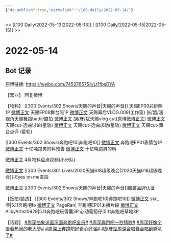 ```yaml
---
{"dg-publish":true,"permalink":"/100-daily/2022-05-14/"}
---
```



<< [[100 Daily/2022-05-13\|2022-05-13]] | [[100 Daily/2022-05-15\|2022-05-15]] >>

# 2022-05-14

## Bot 记录

原博链接: https://weibo.com/7452765754/Lt1fbsDYA

【营业】
回复微博[](https://m.weibo.cn/1736988591/4768801868481514)

【物料】
[[300 Events/302 Shows/天赐的声音\|天赐的声音]]
[](https://m.weibo.cn/1846843604/4768995779808465) 天赐EP09彩排照1P
[微博正文](https://m.weibo.cn/1315706994/4769026566525032) 天赐EP09舞台照1P
[微博正文](https://m.weibo.cn/7478855230/4769110162672132) 天赐幕后VLOG.009(工作室)
[](https://m.weibo.cn/1607920934/4768827500661777) 张/韶/涵视角天赐舞蹈battle直拍
[微博正文](https://m.weibo.cn/6466290670/4769093511285655) 胡/彦/斌天赐vlog cut(原博[微博正文](https://m.weibo.cn/3835103409/4769049940068974))
[微博正文](https://m.weibo.cn/6466290670/4769016360734021) 天赐cut-选曲讨论(星轨)
[微博正文](https://m.weibo.cn/6466290670/4769021528116564) 天赐cut-选曲求助(星轨)
[微博正文](https://m.weibo.cn/6466290670/4769018596557948) 天赐cut-舞台点评 (星轨)

[[300 Events/302 Shows/奔跑吧10\|奔跑吧10]]
[微博正文](https://m.weibo.cn/5242381821/4769056936692594) 奔跑吧EP01表情包1P
[微博正文](https://m.weibo.cn/5242381821/4768981330954589) 十亿吨跑男的料预告
[微博正文](https://m.weibo.cn/5242381821/4769089128760696) 十亿吨跑男的料

[微博正文](https://m.weibo.cn/5516625428/4769015278340519) 4月物料盘点视频(小分队)

[微博正文](https://m.weibo.cn/7760763321/4769062020189432) [[300 Events/301 Lives/2020天猫618超级晚会\|2020天猫618超级晚会]]-Eyes on me直拍

[微博正文](https://m.weibo.cn/5592864376/4768966470535012) [[300 Events/302 Shows/天赐的声音\|天赐的声音]]服装品牌认证

【饭拍/路透】
[[300 Events/302 Shows/奔跑吧10\|奔跑吧10]]
[微博正文](https://m.weibo.cn/6433509682/4768998057577280) skr_呗|5.11奔跑吧fo
[微博正文](https://m.weibo.cn/7633014126/4768956454538081) PageRan| 奔跑吧EP01未播片段
[微博正文](https://m.weibo.cn/6873250805/4769060754296861) AllbyArtist0929|5.11奔跑吧玩香囊3P
[](https://m.weibo.cn/7568338314/4769131184783648) 心动葡萄仔|5.11奔跑吧草地3P

【话题】
[#周深抽象派画风画奔跑吧全员#](https://s.weibo.com/weibo?q=%23%E5%91%A8%E6%B7%B1%E6%8A%BD%E8%B1%A1%E6%B4%BE%E7%94%BB%E9%A3%8E%E7%94%BB%E5%A5%94%E8%B7%91%E5%90%A7%E5%85%A8%E5%91%98%23)
[#周深奔跑吧一秒猜歌#](https://s.weibo.com/weibo?q=%23%E5%91%A8%E6%B7%B1%E5%A5%94%E8%B7%91%E5%90%A7%E4%B8%80%E7%A7%92%E7%8C%9C%E6%AD%8C%23)
[#周深好像个爱看热闹的老大爷#](https://s.weibo.com/weibo?q=%23%E5%91%A8%E6%B7%B1%E5%A5%BD%E5%83%8F%E4%B8%AA%E7%88%B1%E7%9C%8B%E7%83%AD%E9%97%B9%E7%9A%84%E8%80%81%E5%A4%A7%E7%88%B7%23)
[#周深上奔跑吧好奇心好强#](https://s.weibo.com/weibo?q=%23%E5%91%A8%E6%B7%B1%E4%B8%8A%E5%A5%94%E8%B7%91%E5%90%A7%E5%A5%BD%E5%A5%87%E5%BF%83%E5%A5%BD%E5%BC%BA%23)
[#胡彦斌周深合唱舞台唱到嘶吼了#](https://s.weibo.com/weibo?q=%23%E8%83%A1%E5%BD%A6%E6%96%8C%E5%91%A8%E6%B7%B1%E5%90%88%E5%94%B1%E8%88%9E%E5%8F%B0%E5%94%B1%E5%88%B0%E5%98%B6%E5%90%BC%E4%BA%86%23)
